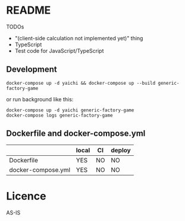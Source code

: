 # README

TODOs

* "(client-side calculation not implemented yet)" thing
* TypeScript
* Test code for JavaScript/TypeScript

## Development

```
docker-compose up -d yaichi && docker-compose up --build generic-factory-game
```

or run background like this:

```
docker-compose up -d yaichi generic-factory-game
docker-compose logs generic-factory-game
```


## Dockerfile and docker-compose.yml

|                  | local| CI  | deploy |
|------------------|------|-----|--------|
|Dockerfile        | YES  | NO  | NO     |
|docker-compose.yml| YES  | NO  | NO     |


# Licence

AS-IS
